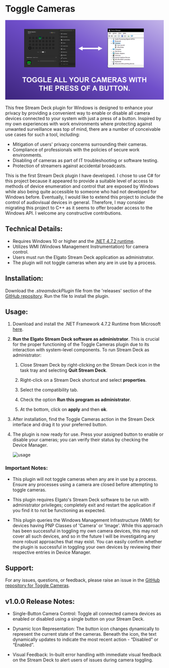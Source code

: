 # Toggle Cameras

![gallery-1](com.dataisinteresting.togglecameras/previews/gallery-1.png?raw=true)

This free Stream Deck plugin for Windows is designed to enhance your privacy by providing a convenient way to enable or disable all camera devices connected to your system with just a press of a button. Inspired by my own experiences with work environments where protecting against unwanted surveillance was top of mind, there are a number of conceivable use cases for such a tool, including:

* Mitigation of users' privacy concerns surrounding their cameras.
* Compliance of professionals with the policies of secure work environments.
* Disabling of cameras as part of IT troubleshooting or software testing.
* Protection of streamers against accidental broadcasts.

This is the first Stream Deck plugin I have developed. I chose to use C# for this project because it appeared to provide a suitable level of access to methods of device enumeration and control that are exposed by Windows while also being quite accessible to someone who had not developed for Windows before. Eventually, I would like to extend this project to include the control of audiovisual devices in general. Therefore, I may consider migrating this project to C++ as it seems to offer broader access to the Windows API. I welcome any constructive contributions.

## Technical Details:

* Requires Windows 10 or higher and the [.NET 4.7.2 runtime](https://dotnet.microsoft.com/en-us/download/dotnet-framework/net472). 
* Utilizes WMI (Windows Management Instrumentation) for camera control.
* Users must run the Elgato Stream Deck application as administrator.
* The plugin will not toggle cameras when any are in use by a process. 

## Installation:
Download the *.streamdeckPlugin* file from the 'releases' section of the [GitHub repository](https://github.com/dataisinteresting/togglecameras). Run the file to install the plugin.


## Usage:

1. Download and install the .NET Framework 4.7.2 Runtime from Microsoft [here](https://dotnet.microsoft.com/en-us/download/dotnet-framework/net472).

2. **Run the Elgato Stream Deck software as administrator**.  This is crucial for the proper functioning of the Toggle Cameras plugin due to its interaction with system-level components. To run Stream Deck as administrator: 

    1. Close Stream Deck by right-clicking on the Stream Deck icon in the task tray and selecting **Quit Stream Deck**.

    2. Right-click on a Stream Deck shortcut and select **properties**.

    3. Select the compatibility tab.

    4. Check the option **Run this program as administrator**.

    5. At the bottom, click on **apply** and then **ok**.


3. After installation, find the Toggle Cameras action in the Stream Deck interface and drag it to your preferred button. 

4. The plugin is now ready for use. Press your assigned button to enable or disable your cameras; you can verify their status by checking the Device Manager.

    ![usage](usage.gif)

### Important Notes: 

* This plugin will not toggle cameras when any are in use by a process. Ensure any processes using a camera are closed before attempting to toggle cameras.
  
* This plugin requires Elgato's Stream Deck software to be run with administrator privileges; completely exit and restart the application if you find it to not be functioning as expected.
   
* This plugin queries the Windows Management Infrastructure (WMI) for devices having PNP Classes of 'Camera' or 'Image'. While this approach has been successful in toggling my own camera devices, this may not cover all such devices, and so in the future I will be investigating any more robust approaches that may exist. You can easily confirm whether the plugin is successful in toggling your own devices by reviewing their respective entries in Device Manager.

## Support:
For any issues, questions, or feedback, please raise an issue in the [GitHub repository for Toggle Cameras](https://github.com/dataisinteresting/togglecameras/issues).

## v1.0.0 Release Notes: 

* Single-Button Camera Control: Toggle all connected camera devices as enabled or disabled using a single button on your Stream Deck.

* Dynamic Icon Representation: The button icon changes dynamically to represent the current state of the cameras. Beneath the icon, the text dynamically updates to indicate the most recent action - “Disabled” or “Enabled”.

* Visual Feedback: In-built error handling with immediate visual feedback on the Stream Deck to alert users of issues during camera toggling.







